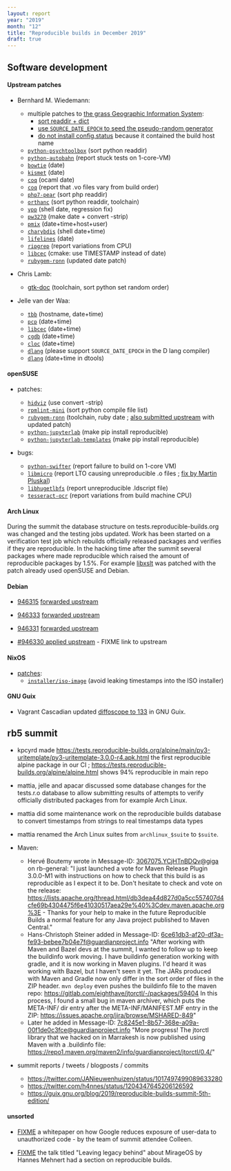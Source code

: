 ```yaml
---
layout: report
year: "2019"
month: "12"
title: "Reproducible builds in December 2019"
draft: true
---
```


## Software development

#### Upstream patches

* Bernhard M. Wiedemann:
    * multiple patches to [the grass Geographic Information System](https://github.com/OSGeo/grass):
        * [sort readdir + dict](https://github.com/OSGeo/grass/pull/247)
        * [use `SOURCE_DATE_EPOCH` to seed the pseudo-random generator](https://github.com/OSGeo/grass/pull/251)
        * [do not install config.status](https://github.com/OSGeo/grass/pull/263) because it contained the build host name
    * [`python-psychtoolbox`](https://github.com/Psychtoolbox-3/Psychtoolbox-3/pull/614) (sort python readdir)
    * [`python-autobahn`](https://github.com/crossbario/autobahn-python/issues/1275) (report stuck tests on 1-core-VM)
    * [`bowtie`](https://github.com/BenLangmead/bowtie/pull/99) (date)
    * [`kismet`]( https://github.com/kismetwireless/kismet/pull/195) (date)
    * [`coq`](https://github.com/coq/coq/pull/11227) (ocaml date)
    * [`coq`](https://github.com/coq/coq/issues/11229) (report that .vo files vary from build order)
    * [`php7-pear`](https://github.com/pear/pear-core/pull/105) (sort php readdir)
    * [`orthanc`](https://bitbucket.org/sjodogne/orthanc/pull-requests/12/sort-file-lists/diff) (sort python readdir, toolchain)
    * [`vpp`](https://gerrit.fd.io/r/c/vpp/+/23819) (shell date, regression fix)
    * [`pw3270`](https://github.com/PerryWerneck/pw3270/pull/2) (make date + convert -strip)
    * [`pmix`](https://github.com/openpmix/openpmix/pull/1560) (date+time+host+user)
    * [`charybdis`](https://github.com/charybdis-ircd/charybdis/pull/297) (shell date+time)
    * [`lifelines`](https://github.com/lifelines/lifelines/pull/389) (date)
    * [`ripgrep`](https://github.com/BurntSushi/ripgrep/issues/1441) (report variations from CPU)
    * [`libcec`](https://github.com/Pulse-Eight/libcec/pull/487) (cmake: use TIMESTAMP instead of date)
    * [`rubygem-ronn`](https://github.com/kamontat/ronn/pull/3) (updated date patch)

* Chris Lamb:
    * [gtk-doc](https://gitlab.gnome.org/GNOME/gtk-doc/merge_requests/37) (toolchain, sort python set random order)

* Jelle van der Waa:
    * [`tbb`](https://github.com/intel/tbb/issues/202) (hostname, date+time)
    * [`pcp`](https://github.com/performancecopilot/pcp/pull/805) (date+time)
    * [`libcec`](https://github.com/Pulse-Eight/libcec/issues/485) (date+time)
    * [`cgdb`](https://github.com/cgdb/cgdb/pull/215) (date+time)
    * [`cloc`](https://github.com/AlDanial/cloc/pull/438) (date+time)
    * [`dlang`](https://issues.dlang.org/show_bug.cgi?id=20444) (please support `SOURCE_DATE_EPOCH` in the D lang compiler)
    * [`dlang`](https://issues.dlang.org/show_bug.cgi?id=20445) (date+time in dtools)

#### openSUSE

* patches:
    * [`hidviz`](https://build.opensuse.org/request/show/754485) (use convert -strip)
    * [`rpmlint-mini`](https://build.opensuse.org/request/show/754705) (sort python compile file list)
    * [`rubygem-ronn`](https://build.opensuse.org/request/show/757287) (toolchain, ruby date ; [also submitted upstream](https://github.com/kamontat/ronn/pull/3) with updated patch)
    * [`python-jupyterlab`](https://build.opensuse.org/request/show/755664) (make pip install reproducible)
    * [`python-jupyterlab-templates`](https://build.opensuse.org/request/show/757375) (make pip install reproducible)

* bugs:
    * [`python-swifter`](https://bugzilla.opensuse.org/show_bug.cgi?id=1158578) (report failure to build on 1-core VM)
    * [`libmicro`](https://bugzilla.opensuse.org/show_bug.cgi?id=1159556) (report LTO causing unreproducible .o files ; [fix by Martin Pluskal](https://build.opensuse.org/request/show/758238))
    * [`libhugetlbfs`](https://bugzilla.opensuse.org/show_bug.cgi?id=1159558) (report unreproducible .ldscript file)
    * [`tesseract-ocr`](https://bugzilla.opensuse.org/show_bug.cgi?id=1159231) (report variations from build machine CPU)

#### Arch Linux

During the summit the database structure on tests.reproducible-builds.org was
changed and the testing jobs updated. Work has been started on a verification
test job which rebuilds officially released packages and verifies if they are
reproducible. In the hacking time after the summit several packages where made
reproducible which raised the amount of reproducible packages by 1.5%. For example [libxslt](https://www.archlinux.org/packages/extra/x86_64/libxslt/) was patched with the patch already used openSUSE and Debian.

#### Debian

* [946315](https://bugs.debian.org/946315) [forwarded upstream](https://github.com/EddyRivasLab/infernal/pull/19)

* [946333](https://bugs.debian.org/946333) [forwarded upstream](https://github.com/chartjs/Chart.js/pull/6817)

* [946331](https://bugs.debian.org/946331) [forwarded upstream](https://gitlab.gnome.org/GNOME/gtk-doc/merge_requests/37)

* [#946330 applied upstream](https://bugs.debian.org/946330) - FIXME link to upstream

#### NixOS

* [patches](https://github.com/NixOS/nixpkgs/pulls?q=is%3Apr+label%3A%226.topic%3A+reproducible+builds%22+is%3Aclosed):
    * [`installer/iso-image`](https://github.com/NixOS/nixpkgs/pull/75484) (avoid leaking timestamps into the ISO installer)

#### GNU Guix

* Vagrant Cascadian updated [diffoscope to 133](https://git.savannah.gnu.org/cgit/guix.git/commit/?id=6a65185ee46babca0630db1d64eaa8c1447d1cd6) in GNU Guix.

## rb5 summit

* kpcyrd made https://tests.reproducible-builds.org/alpine/main/py3-uritemplate/py3-uritemplate-3.0.0-r4.apk.html the first reproducible alpine package in our CI ;   https://tests.reproducible-builds.org/alpine/alpine.html shows 94% reproducible in main repo
* mattia, jelle and apacar discussed some database changes for the tests.r.o database to allow submitting results of attempts to verify officially distributed packages from for example Arch Linux.
* mattia did some maintenance work on the reproducible builds database to convert timestamps from strings to real timestamps data types
* mattia renamed the Arch Linux suites from `archlinux_$suite` to `$suite`.

* Maven:
  * Hervé Boutemy wrote in Message-ID: <3067075.YCjHTnBDQv@giga> on rb-general:
  "I just launched a vote for Maven Release Plugin 3.0.0-M1 with instructions on how to check that this build is as reproducible as I expect it to be. Don't hesitate to check and vote on the release: https://lists.apache.org/thread.html/db3dea44d827d0a5cc557407d4cfe69b4304475f6e41030517aea29e%40%3Cdev.maven.apache.org%3E - Thanks for your help to make in the future Reproducible Builds a normal feature for any Java project published to Maven Central."
  * Hans-Christoph Steiner added in Message-ID: <6ce61db3-af20-df3a-fe93-bebee7b04e7f@guardianproject.info>
  "After working with Maven and Bazel devs at the summit,  I wanted to follow up to keep the buildinfo work moving.  I have buildinfo generation working with gradle, and it is now working in Maven plugins. I'd heard it was working with Bazel, but I haven't seen it yet.
  The JARs produced with Maven and Gradle now only differ in the sort order of files in the ZIP header.  `mvn deploy` even pushes the buildinfo file to the maven repo: https://gitlab.com/eighthave/jtorctl/-/packages/59404
  In this process, I found a small bug in maven archiver, which puts the META-INF/ dir entry after the META-INF/MANIFEST.MF entry in the ZIP: https://issues.apache.org/jira/browse/MSHARED-849"
  * Later he added in Message-ID: <7c8245e1-8b57-368e-a09a-00f1de0c3fce@guardianproject.info>
  "More progress!  The jtorctl library that we hacked on in Marrakesh is now published using Maven with a .buildinfo file: https://repo1.maven.org/maven2/info/guardianproject/jtorctl/0.4/"

* summit reports / tweets / blogposts / commits
    * https://twitter.com/JANieuwenhuizen/status/1017497499089633280
    * https://twitter.com/h4nnes/status/1204347645206126592
    * https://guix.gnu.org/blog/2019/reproducible-builds-summit-5th-edition/



#### unsorted






* [FIXME](https://cloud.google.com/security/binary-authorization-for-borg/) a whitepaper on how Google reduces exposure of user-data to unauthorized code - by the team of summit attendee Colleen.

* [FIXME](https://media.ccc.de/v/36c3-11172-leaving_legacy_behind#t=2321) the talk titled "Leaving legacy behind" about MirageOS by Hannes Mehnert had a section on reproducible builds.
